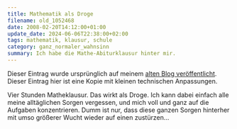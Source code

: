 ```yaml
---
title: Mathematik als Droge
filename: old_1052468
date: 2008-02-20T14:12:00+01:00
update_date: 2024-06-06T22:38:00+02:00
tags: mathematik, klausur, schule
category: ganz_normaler_wahnsinn
summary: Ich habe die Mathe-Abiturklausur hinter mir.
---
```

Dieser Eintrag wurde ursprünglich auf meinem [alten Blog veröffentlicht](https://stu.blogger.de/stories/1052468/). Dieser Eintrag hier ist eine Kopie mit kleinen technischen Anpassungen.

Vier Stunden Matheklausur. Das wirkt als Droge. Ich kann dabei einfach alle meine alltäglichen Sorgen vergessen, und mich voll und ganz auf die Aufgaben konzentrieren.
Dumm ist nur, dass diese ganzen Sorgen hinterher mit umso größerer Wucht wieder auf einen zustürzen…
